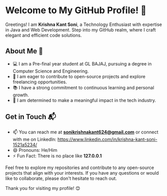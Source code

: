 
# Welcome to My GitHub Profile! 👋 

Greetings! I am **Krishna Kant Soni**, a Technology Enthusiast with expertise in Java and Web Development. Step into my GitHub realm, where I craft elegant and efficient code solutions.

## About Me 🚀
- 💻 I am a Pre-final year student at GL BAJAJ, pursuing a degree in Computer Science and Engineering.
- 🌱 I am eager to contribute to open-source projects and explore freelancing opportunities.
- 📚 I have a strong commitment to continuous learning and personal growth.
- 🚀 I am determined to make a meaningful impact in the tech industry.

## Get in Touch 📬
- 📫 You can reach me at **sonikrishnakant624@gmail.com** or connect with me on LinkedIn: https://www.linkedin.com/in/krishna-kant-soni-1521a5234/
- 😄 Pronouns: He/Him
- ⚡️ Fun Fact: There is no place like **127.0.0.1**

Feel free to explore my repositories and contribute to any open-source projects that align with your interests. If you have any questions or would like to collaborate, please don't hesitate to reach out.

Thank you for visiting my profile! 😊
